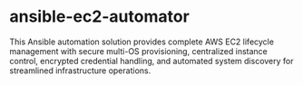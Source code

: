 # ansible-ec2-automator
This Ansible automation solution provides complete AWS EC2 lifecycle management with secure multi-OS provisioning, centralized instance control, encrypted credential handling, and automated system discovery for streamlined infrastructure operations.
